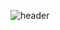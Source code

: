 ![header](https://capsule-render.vercel.app/api?type=waving&color=gradient&height=256&section=header&text=ฅ^•ﻌ•^ฅ&fontSize=75&animation=fadeIn&fontAlignY=38)
